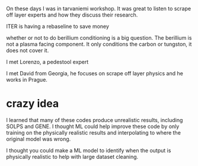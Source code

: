 On these days I was in tarvaniemi workshop. It was great to listen to scrape off layer experts and how they discuss their research. 

ITER is having a rebaseline to save money

whether or not to do berillium conditioning is a big question. The berillium is not a plasma facing component. It only conditions the carbon or tungston, it does not cover it. 

I met Lorenzo, a pedestool expert

I met David from Georgia, he focuses on scrape off layer physics and he works in Prague. 

# crazy idea
I learned that many of these codes produce unrealistic results, including SOLPS and GENE. 
I thought ML could help improve these code by only training on the physically realistic results and interpolating to where the original model was wrong. 

I thought you could make a ML model to identify when the output is physically realistic to help with large dataset cleaning. 
